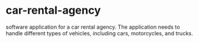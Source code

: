 # car-rental-agency
software application for a car rental agency. The application needs to handle different types of vehicles, including cars, motorcycles, and trucks.
